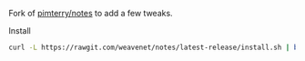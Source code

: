 Fork of [pimterry/notes](https://github.com/pimterry/notes) to add a few tweaks.

Install

```bash
curl -L https://rawgit.com/weavenet/notes/latest-release/install.sh | bash
```
